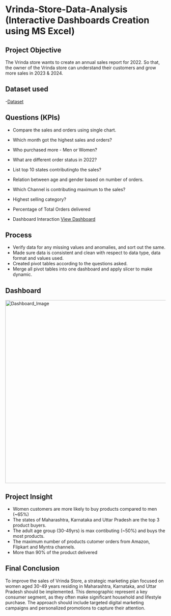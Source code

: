 # Vrinda-Store-Data-Analysis (Interactive Dashboards Creation using MS Excel)
## Project Objective
The Vrinda store wants to create an annual sales report for 2022. So that, the owner of the Vrinda store can understand their customers and grow more sales in 2023 & 2024.

## Dataset used
-<a href="https://github.com/reshmamishra24/Data_Analysis_Dashboard-/blob/main/Vrinda%20Store%20Data%20Analysis.xlsx">Dataset</a>

## Questions (KPIs)
- Compare the sales and orders using single chart.
- Which month got the highest sales and orders?
- Who purchased more - Men or Women?
- What are different order status in 2022?
- List top 10 states contributingto the sales?
- Relation between age and gender based on number of orders.
- Which Channel is contributing maximum to the sales?
- Highest selling category?
- Percentage of Total Orders delivered

- Dashboard Interaction <a href="https://github.com/reshmamishra24/Data_Analysis_Dashboard-/blob/main/Dashboard_Image.png">View Dashboard</a>

## Process
- Verify data for any missing values and anomalies, and sort out the same.
- Made sure data is consistent and clean with respect to data type, data format and values used.
- Created pivot tables according to the questions asked.
- Merge all pivot tables into one dashboard and apply slicer to make dynamic.

## Dashboard
<img width="1681" height="573" alt="Dashboard_Image" src="https://github.com/user-attachments/assets/7f4e2d05-859a-4c62-8fed-f544a6d8cac6" />



## Project Insight
- Women customers are more likely to buy products compared to men (~65%)
- The states of  Maharashtra, Karnataka and Uttar Pradesh are the top 3 product buyers.
- The adult age group (30-49yrs) is max contibuting (~50%) and buys the most products.
- The maximum number of products cutomer orders from Amazon, Flipkart and Myntra channels.
- More than 90% of the product delivered

## Final Conclusion
To improve the sales of Vrinda Store, a strategic marketing plan focused on women aged 30-49 years residing in Maharashtra, Karnataka, and Uttar Pradesh should be implemented. This demographic represent a key consumer segment, as they often make significant household and lifestyle purchase. The approach should include targeted digital marketing campaigns and personalized promotions to capture their attention.
